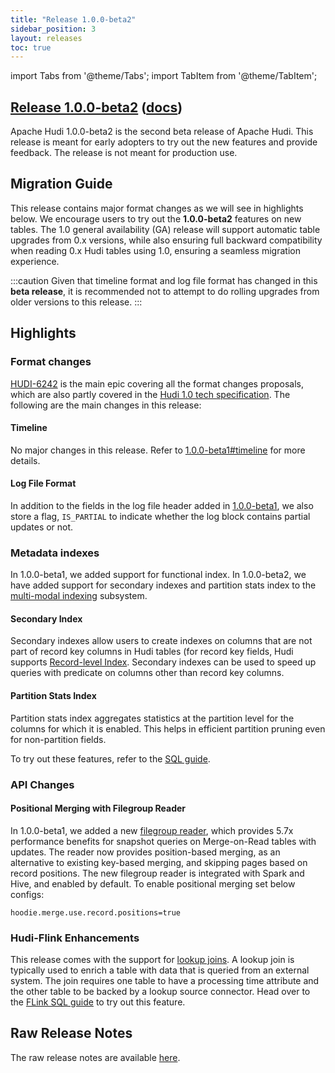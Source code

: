 ```yaml
---
title: "Release 1.0.0-beta2"
sidebar_position: 3
layout: releases
toc: true
---
```

import Tabs from '@theme/Tabs';
import TabItem from '@theme/TabItem';

## [Release 1.0.0-beta2](https://github.com/apache/hudi/releases/tag/release-1.0.0-beta2) ([docs](/docs/next/quick-start-guide))

Apache Hudi 1.0.0-beta2 is the second beta release of Apache Hudi. This release is meant for early adopters to try
out the new features and provide feedback. The release is not meant for production use.

## Migration Guide

This release contains major format changes as we will see in highlights below. We encourage users to try out the
**1.0.0-beta2** features on new tables. The 1.0 general availability (GA) release will support automatic table upgrades
from 0.x versions, while also ensuring full backward compatibility when reading 0.x Hudi tables using 1.0, ensuring a
seamless migration experience.

:::caution
Given that timeline format and log file format has changed in this **beta release**, it is recommended not to attempt to do
rolling upgrades from older versions to this release.
:::

## Highlights

### Format changes

[HUDI-6242](https://issues.apache.org/jira/browse/HUDI-6242) is the main epic covering all the format changes proposals,
which are also partly covered in the [Hudi 1.0 tech specification](/tech-specs-1point0). The following are the main
changes in this release:

#### Timeline

No major changes in this release. Refer to [1.0.0-beta1#timeline](release-1.0.0-beta1.md#timeline) for more details.

#### Log File Format

In addition to the fields in the log file header added in [1.0.0-beta1](release-1.0.0-beta1.md#log-file-format), we also
store a flag, `IS_PARTIAL` to indicate whether the log block contains partial updates or not.

### Metadata indexes

In 1.0.0-beta1, we added support for functional index. In 1.0.0-beta2, we have added support for secondary indexes and
partition stats index to the [multi-modal indexing](/blog/2022/05/17/Introducing-Multi-Modal-Index-for-the-Lakehouse-in-Apache-Hudi) subsystem.

#### Secondary Index

Secondary indexes allow users to create indexes on columns that are not part of record key columns in Hudi tables (for 
record key fields, Hudi supports [Record-level Index](/blog/2023/11/01/record-level-index). Secondary indexes can be used to speed up
queries with predicate on columns other than record key columns.

#### Partition Stats Index

Partition stats index aggregates statistics at the partition level for the columns for which it is enabled. This helps
in efficient partition pruning even for non-partition fields.

To try out these features, refer to the [SQL guide](/docs/next/sql_ddl#create-partition-stats-index).

### API Changes

#### Positional Merging with Filegroup Reader

In 1.0.0-beta1, we added a new [filegroup reader](/releases/release-1.0.0-beta1#new-filegroup-reader), which provides
5.7x performance benefits for snapshot queries on Merge-on-Read tables with updates. The reader now
provides position-based merging, as an alternative to existing key-based merging, and skipping pages based on record
positions. The new filegroup reader is integrated with Spark and Hive, and enabled by default. To enable positional
merging set below configs:

```properties
hoodie.merge.use.record.positions=true
```

### Hudi-Flink Enhancements

This release comes with the support for [lookup joins](https://nightlies.apache.org/flink/flink-docs-master/docs/dev/table/sql/queries/joins/#lookup-join).
A lookup join is typically used to enrich a table with data that is queried from an external system. The join requires
one table to have a processing time attribute and the other table to be backed by a lookup source connector. Head over 
to the [FLink SQL guide](/docs/next/sql_dml#lookup-joins) to try out this feature.

## Raw Release Notes

The raw release notes are available [here](https://issues.apache.org/jira/secure/ReleaseNote.jspa?projectId=12322822&version=12354810).
